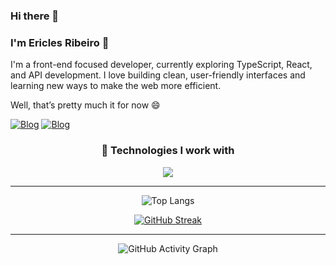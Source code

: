 ### Hi there 👋



### I'm Ericles Ribeiro 🤙
I'm a front-end focused developer, currently exploring TypeScript, React, and API development.
I love building clean, user-friendly interfaces and learning new ways to make the web more efficient.

Well, that’s pretty much it for now 😄

[![Blog](https://img.shields.io/badge/LinkedIn-0077B5?style=for-the-badge&logo=linkedin&logoColor=white)](https://www.linkedin.com/in/ericles-ribeiro/)
[![Blog](https://img.shields.io/badge/Instagram-E4405F?style=for-the-badge&logo=instagram&logoColor=white)](https://www.instagram.com/ericles.ribeiro/)


<div align="center">
  
### 🧠 Technologies I work with  
<img src="https://skillicons.dev/icons?i=java,react,typescript,javascript,html,css,nodejs,git" />

---

![Top Langs](https://github-readme-stats.vercel.app/api/top-langs/?username=EriclesRibeiro&layout=compact&theme=tokyonight)


[![GitHub Streak](https://streak-stats.demolab.com?user=EriclesRibeiro&theme=tokyonight&hide_border=true)](https://git.io/streak-stats)

---

![GitHub Activity Graph](https://github-readme-activity-graph.vercel.app/graph?username=EriclesRibeiro&theme=tokyo-night)
</div>


